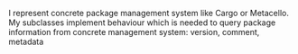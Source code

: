 I represent concrete package management system like Cargo or Metacello.
My subclasses implement behaviour which is needed to query package information from concrete management system: version, comment, metadata